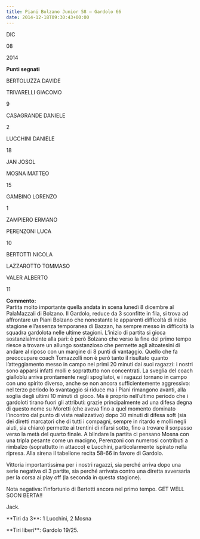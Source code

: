 ```yaml
---
title: Piani Bolzano Junior 58 – Gardolo 66
date: 2014-12-18T09:30:43+00:00
---
```

DIC

08

2014

**Punti segnati**

BERTOLUZZA DAVIDE

TRIVARELLI GIACOMO

9

CASAGRANDE DANIELE

2

LUCCHINI DANIELE

18

JAN JOSOL

MOSNA MATTEO

15

GAMBINO LORENZO

1

ZAMPIERO ERMANO

PERENZONI LUCA

10

BERTOTTI NICOLA

LAZZAROTTO TOMMASO

VALER ALBERTO

11

**Commento:**  
Partita molto importante quella andata in scena lunedì 8 dicembre al PalaMazzali di Bolzano. Il Gardolo, reduce da 3 sconfitte in fila, si trova ad affrontare un Piani Bolzano che nonostante le apparenti difficoltà di inizio stagione e l’assenza temporanea di Bazzan, ha sempre messo in difficoltà la squadra gardolota nelle ultime stagioni. L’inizio di partita si gioca sostanzialmente alla pari: è però Bolzano che verso la fine del primo tempo riesce a trovare un allungo sostanzioso che permette agli altoatesini di andare al riposo con un margine di 8 punti di vantaggio. Quello che fa preoccupare coach Tomazzolli non è però tanto il risultato quanto l’atteggiamento messo in campo nei primi 20 minuti dai suoi ragazzi: i nostri sono apparsi infatti molli e soprattutto non concentrati. La sveglia del coach gialloblu arriva prontamente negli spogliatoi, e i ragazzi tornano in campo con uno spirito diverso, anche se non ancora sufficientemente aggressivo: nel terzo periodo lo svantaggio si riduce ma i Piani rimangono avanti, alla soglia degli ultimi 10 minuti di gioco. Ma è proprio nell’ultimo periodo che i gardoloti tirano fuori gli attributi: grazie principalmente ad una difesa degna di questo nome su Moretti (che aveva fino a quel momento dominato l’incontro dal punto di vista realizzativo) dopo 30 minuti di difesa soft (sia dei diretti marcatori che di tutti i compagni, sempre in ritardo e molli negli aiuti, sia chiaro) permette ai trentini di rifarsi sotto, fino a trovare il sorpasso verso la metà del quarto finale. A blindare la partita ci pensano Mosna con una tripla pesante come un macigno, Perenzoni con numerosi contributi a rimbalzo (soprattutto in attacco) e Lucchini, particolarmente ispirato nella ripresa. Alla sirena il tabellone recita 58-66 in favore di Gardolo.

Vittoria importantissima per i nostri ragazzi, sia perché arriva dopo una serie negativa di 3 partite, sia perché arrivata contro una diretta avversaria per la corsa ai play off (la seconda in questa stagione).

Nota negativa: l’infortunio di Bertotti ancora nel primo tempo. GET WELL SOON BERTA!!

Jack.

\*\*Tiri da 3\*\*: 1 Lucchini, 2 Mosna

\*\*Tiri liberi\*\*: Gardolo 19/25.